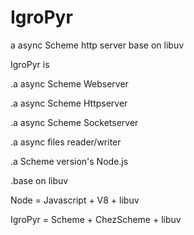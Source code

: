 # IgroPyr
a async Scheme http server base on libuv


IgroPyr is

.a async Scheme Webserver

.a async Scheme Httpserver

.a async Scheme Socketserver

.a async files reader/writer

.a Scheme version's Node.js


.base on libuv


Node = Javascript + V8 + libuv

IgroPyr = Scheme + ChezScheme + libuv
